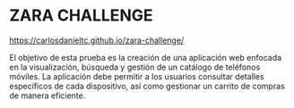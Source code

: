# ZARA CHALLENGE

https://carlosdanieltc.github.io/zara-challenge/

El objetivo de esta prueba es la creación de una aplicación web enfocada en la visualización,
búsqueda y gestión de un catálogo de teléfonos móviles. La aplicación debe permitir a los
usuarios consultar detalles específicos de cada dispositivo, así como gestionar un carrito de
compras de manera eficiente.


